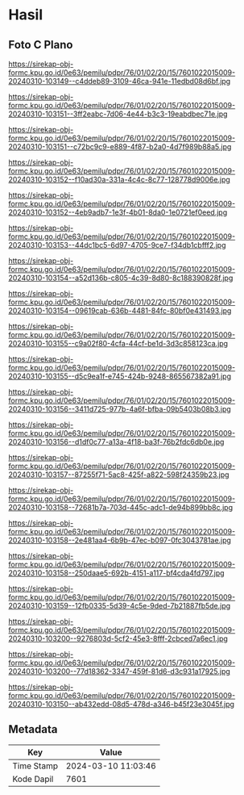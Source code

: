 # Hasil

## Foto C Plano

https://sirekap-obj-formc.kpu.go.id/0e63/pemilu/pdpr/76/01/02/20/15/7601022015009-20240310-103149--c4ddeb89-3109-46ca-941e-11edbd08d6bf.jpg

https://sirekap-obj-formc.kpu.go.id/0e63/pemilu/pdpr/76/01/02/20/15/7601022015009-20240310-103151--3ff2eabc-7d06-4e44-b3c3-19eabdbec71e.jpg

https://sirekap-obj-formc.kpu.go.id/0e63/pemilu/pdpr/76/01/02/20/15/7601022015009-20240310-103151--c72bc9c9-e889-4f87-b2a0-4d7f989b88a5.jpg

https://sirekap-obj-formc.kpu.go.id/0e63/pemilu/pdpr/76/01/02/20/15/7601022015009-20240310-103152--f10ad30a-331a-4c4c-8c77-128778d9006e.jpg

https://sirekap-obj-formc.kpu.go.id/0e63/pemilu/pdpr/76/01/02/20/15/7601022015009-20240310-103152--4eb9adb7-1e3f-4b01-8da0-1e0721ef0eed.jpg

https://sirekap-obj-formc.kpu.go.id/0e63/pemilu/pdpr/76/01/02/20/15/7601022015009-20240310-103153--44dc1bc5-6d97-4705-9ce7-f34db1cbfff2.jpg

https://sirekap-obj-formc.kpu.go.id/0e63/pemilu/pdpr/76/01/02/20/15/7601022015009-20240310-103154--a52d136b-c805-4c39-8d80-8c188390828f.jpg

https://sirekap-obj-formc.kpu.go.id/0e63/pemilu/pdpr/76/01/02/20/15/7601022015009-20240310-103154--09619cab-636b-4481-84fc-80bf0e431493.jpg

https://sirekap-obj-formc.kpu.go.id/0e63/pemilu/pdpr/76/01/02/20/15/7601022015009-20240310-103155--c9a02f80-4cfa-44cf-be1d-3d3c858123ca.jpg

https://sirekap-obj-formc.kpu.go.id/0e63/pemilu/pdpr/76/01/02/20/15/7601022015009-20240310-103155--d5c9ea1f-e745-424b-9248-865567382a91.jpg

https://sirekap-obj-formc.kpu.go.id/0e63/pemilu/pdpr/76/01/02/20/15/7601022015009-20240310-103156--3411d725-977b-4a6f-bfba-09b5403b08b3.jpg

https://sirekap-obj-formc.kpu.go.id/0e63/pemilu/pdpr/76/01/02/20/15/7601022015009-20240310-103156--d1df0c77-a13a-4f18-ba3f-76b2fdc6db0e.jpg

https://sirekap-obj-formc.kpu.go.id/0e63/pemilu/pdpr/76/01/02/20/15/7601022015009-20240310-103157--87255f71-5ac8-425f-a822-598f24359b23.jpg

https://sirekap-obj-formc.kpu.go.id/0e63/pemilu/pdpr/76/01/02/20/15/7601022015009-20240310-103158--72681b7a-703d-445c-adc1-de94b899bb8c.jpg

https://sirekap-obj-formc.kpu.go.id/0e63/pemilu/pdpr/76/01/02/20/15/7601022015009-20240310-103158--2e481aa4-6b9b-47ec-b097-0fc3043781ae.jpg

https://sirekap-obj-formc.kpu.go.id/0e63/pemilu/pdpr/76/01/02/20/15/7601022015009-20240310-103158--250daae5-692b-4151-a117-bf4cda4fd797.jpg

https://sirekap-obj-formc.kpu.go.id/0e63/pemilu/pdpr/76/01/02/20/15/7601022015009-20240310-103159--12fb0335-5d39-4c5e-9ded-7b21887fb5de.jpg

https://sirekap-obj-formc.kpu.go.id/0e63/pemilu/pdpr/76/01/02/20/15/7601022015009-20240310-103200--9276803d-5cf2-45e3-8fff-2cbced7a6ec1.jpg

https://sirekap-obj-formc.kpu.go.id/0e63/pemilu/pdpr/76/01/02/20/15/7601022015009-20240310-103200--77d18362-3347-459f-81d6-d3c931a17925.jpg

https://sirekap-obj-formc.kpu.go.id/0e63/pemilu/pdpr/76/01/02/20/15/7601022015009-20240310-103150--ab432edd-08d5-478d-a346-b45f23e3045f.jpg


## Metadata

| Key        | Value               |
| ---------- | ------------------- |
| Time Stamp | 2024-03-10 11:03:46 |
| Kode Dapil | 7601                |



